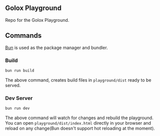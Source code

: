## Golox Playground

Repo for the Golox Playground.


## Commands

[Bun](https://bun.sh/) is used as the package manager and bundler.


### Build
```sh
bun run build
```

The above command, creates build files in `playground/dist` ready to be served.

### Dev Server

```sh
bun run dev
```

The above command will watch for changes and rebuild the playground. You can open `playground/dist/index.html` directly in your browser and reload on any change(Bun doesn't support hot reloading at the moment).

